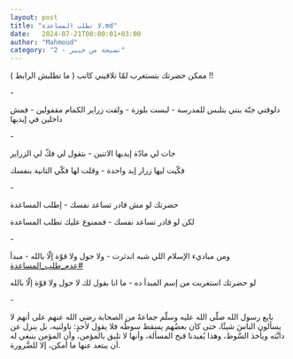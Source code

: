 ```yaml
---
layout: post
title: "لا تطلب المساعدة.md"
date:   2024-07-21T00:00:01+03:00
author: "Mahmoud"
category: "2 - نصيحة من خبير"
---
```

ممكن حضرتك بتستغرب لمّا تلاقيني كاتب ( ما تطلبش
الرابط ) !!

\-

دلوقتي جنّة بنتي بتلبس للمدرسة - لبست بلوزة - ولقت زراير
الكمام مقفولين - فمش داخلين في إيديها

\-

جات لي مادّة إيديها الاتنين - بتقول لي فكّ لي
الزراير

فكّيت ليها زرار إيد واحدة - وقلت لها فكّي التانية
بنفسك

\-

حضرتك لو مش قادر تساعد نفسك - إطلب المساعدة

لكن لو قادر تساعد نفسك - فممنوع عليك تطلب
المساعدة

\-

ومن مباديء الإسلام اللي شبه اندثرت - ولا حول ولا قوّة إلّا
بالله - مبدأ
[<u>\#عدم_طلب_المساعدة</u>](https://www.facebook.com/hashtag/%D8%B9%D8%AF%D9%85_%D8%B7%D9%84%D8%A8_%D8%A7%D9%84%D9%85%D8%B3%D8%A7%D8%B9%D8%AF%D8%A9?__eep__=6&__cft__%5b0%5d=AZWZH6koeUwFD4sEnCQ9og-ywOSlRTxIjjT7sZCEH78Vi2p7qdrn2KyMZD9xMQAgXFSwBLdnjFhcc3dD2zgzviowTFvmG8q9Ia6Q1potJuWaMc_cCLXQGmTr0WxzGMipg0CqSkjfF1hv0XjGzzDEjJ9vYtgE0MbfbX3tdHZ3H7RsEQ&__tn__=*NK-R)

لو حضرتك استغربت من إسم المبدأ ده - ما انا بقول لك لا
حول ولا قوّة إلّا بالله

\-

بايع رسول الله صلّى الله عليه وسلّم جماعةً من الصحابة رضي
الله عنهم على أنهم لا يسألون الناسَ شيئًا، حتى كان بعضُهم يسقط سوطُه فلا
يقول لأحدٍ: ناولنيه، بل ينزل عن دابَّته ويأخذ السَّوط، وهذا يُفيدنا قبح
المسألة، وأنها لا تليق بالمؤمن، وأن المؤمن ينبغي له أن يبتعد عنها ما
أمكن، إلا للضَّرورة.
